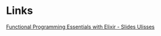 # Links 
[Functional Programming Essentials with Elixir  - Slides Ulisses](https://speakerdeck.com/ulissesalmeida/functional-programming-essentials-with-elixir)
